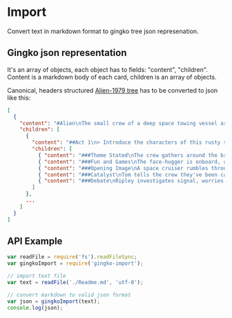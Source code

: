 # Import

  Convert text in markdown format to gingko tree json represenation.

## Gingko json representation

  It's an array of objects, each object has to fields: "content", "children".
  Content is a markdown body of each card, children is an array of objects.

  Canonical, headers structured [Alien-1979 tree](https://gingkoapp.com/alien-1979)
  has to be converted to json like this:

```json
[
  {
    "content": "#Alien\nThe small crew of a deep space towing vessel are awakened  to investigate a strange signal from a planet. Тhey discover it was a warning, not an SOS. They land, explore a hive of eggs, and one member is attacked and infected. Back in the ship, a creature bursts out of the infected member's belly, grows, and begins killing off the crew one at a time. Crew discovers their company knew of creature, and wanted it captured. Ripley emerges as leader, and eventually sole survivor.",
    "children": [
      {
        "content": "##Act 1\n> Introduce the characters of this rusty ship. Each has a role, and a distinct personality. \n\nRipley is clearly a loner. The leader talks to the mission computer in secret. The SOS might be a warning, which is ignored by the leader. Something fishy is going on.\nhttps://docs.google.com/spreadsheet/ccc?key=0AuGKsorSQnvvdDhoWkowcjlsZFBuUVQtRlBkUVVnQ0E&usp=sharing#gid=0",
        "children": [
          { "content": "###Theme Stated\nThe crew gathers around the breakfast table, and banters.\nThe themes of X, Y, and Z are hinted at." },
          { "content": "###Fun and Games\nThe face-hugger is onboard, and plays games with the crew. First, not letting go of Kane's face. Then, acid blood. Finally, hide-and-seek. Eventually, they find the creature dead, and Kane seems to have recovered. All is well?" },
          { "content": "###Opening Image\nA space cruiser rumbles through the void. A computer named \"Mother\" wakes the crew of seven from hypersleep. " },
          { "content": "###Catalyst\nTom tells the crew they've been called to a strange planet by a distress signal. Crew complains, but is told they'll lose their \"shares\" if they don't go on the rescue." },
          { "content": "###Debate\nRipley investigates signal, worries it might be a warning to stay away. Dallas decides to land anyway." }
        ]
      },
      ...
    ]
  }
]
```

## API Example

```js
var readFile = require('fs').readFileSync;
var gingkoImport = require('gingko-import');

// import text file
var text = readFile('./Readme.md', 'utf-8');

// convert markdown to valid json format
var json = gingkoImport(text);
console.log(json);
```
